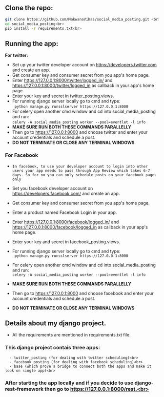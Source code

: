 ## Clone the repo:<br>
  ```bash
  git clone https://github.com/MakwanaVihas/social_media_posting.git <br>
  cd social_media_posting<br>
  pip install -r requirements.txt<br>
  ```

## Running the app:<br>
**For twitter:**<br>
   -  Set up your twitter developer account on https://developers.twitter.com and create an app.<br>
   -  Get consumer key and consumer secret from you app's home page.<br>
   -  Enter https://127.0.0.1:8000/twitter/logged_in/ and https://127.0.0.1:8000/twitter/logged_in as callback in your app's home page. <br>
   -  Enter your key and secret in twitter_posting.views.<br>
   -  For running django server locally go to cmd and type:<br>
          ``` python manage.py runsslserver https://127.0.0.1:8000```<br> 
   -  For celery open another cmd window and cd into social_media_posting and run:<br>
          ```
          celery -A social_media_posting worker --pool=eventlet -l info
          ```<br>
   - **MAKE SURE RUN BOTH THESE COMMANDS PARALLELLY**<br>
   -  Then go to https://127.0.0.1:8000 and choose twitter and enter your account credentials and schedule a post.
   -  **DO NOT TERMINATE OR CLOSE ANY TERMINAL WINDOWS**
  
### **For Facebook**
   - ```In facebook, to use your developer account to login into other users your app needs to pass through App Review which takes 6-7 days. So for no you can only schedule posts on your facebook pages only```
   
   -  Set you facebook developer account on https://developers.facebook.com/ and create an app.<br>
   -  Get consumer key and consumer secret from you app's home page.<br>
   -  Enter a product named Facebook Login in your app.
   -  Enter https://127.0.0.1:8000/facebook/logged_in/ and https://127.0.0.1:8000/facebook/logged_in as callback in your app's home page. <br>   
   -  Enter your key and secret in facebook_posting.views.<br>
   -  For running django server locally go to cmd and type:<br>
          ``` python manage.py runsslserver https://127.0.0.1:8000```<br> 
   -  For celery open another cmd window and cd into social_media_posting and run:<br>
          ```
          celery -A social_media_posting worker --pool=eventlet -l info
          ```<br>
   - **MAKE SURE RUN BOTH THESE COMMANDS PARALLELLY**<br>
   -  Then go to https://127.0.0.1:8000 and choose facebook and enter your account credentials and schedule a post.<br>
   -  **DO NOT TERMINATE OR CLOSE ANY TERMINAL WINDOWS**<br>
   
   
 ## Details about my django project.<br>
   - All the requirements are mentioned in requirements.txt file.<br>
   ### This django project contais three apps:<br>
      - twitter_posting (for dealing with twitter scheduling)<br>
      - facebook_posting (for dealing with facebook scheduling)<br>
      - base (which prove a bridge to connect both the apps and make it look on single app)<br>
   
   
 ### After starting the app locally and if you decide to use django-rest-fremework then go to https://127.0.0.1:8000/rest.<br>
      
      
   
   
